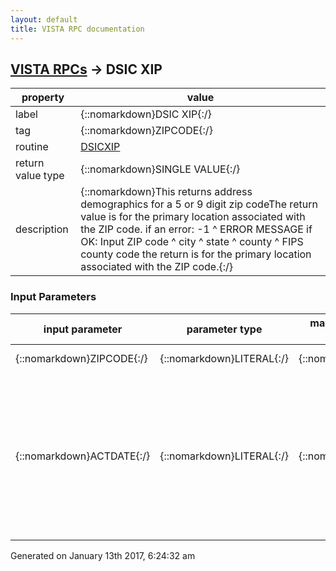 ```yaml
---
layout: default
title: VISTA RPC documentation
---
```




## [VISTA RPCs](TableOfContent.md) &#8594; DSIC XIP 

 property | value 
--- | --- 
 label | {::nomarkdown}DSIC XIP{:/}
 tag | {::nomarkdown}ZIPCODE{:/}
 routine | [DSICXIP](http://code.osehra.org/dox/Routine_DSICXIP_source.html)
 return value type | {::nomarkdown}SINGLE VALUE{:/}
 description | {::nomarkdown}This returns address demographics for a 5 or 9 digit zip codeThe return value is for the primary location associated with the ZIP code. if an error:  -1 ^ ERROR MESSAGE if OK:   Input ZIP code ^ city ^ state ^ county ^ FIPS county code the return is for the primary location associated with the ZIP code.{:/}

### Input Parameters

| input parameter | parameter type | maximum data length | required | description | 
| --- | --- | --- | --- | --- | 
| {::nomarkdown}ZIPCODE{:/} | {::nomarkdown}LITERAL{:/} | {::nomarkdown}9{:/} | {::nomarkdown}true{:/} | {::nomarkdown}5 OR 9 DIGIT ZIP CODE{:/} | 
| {::nomarkdown}ACTDATE{:/} | {::nomarkdown}LITERAL{:/} | {::nomarkdown}7{:/} | {::nomarkdown}true{:/} | {::nomarkdown}Active date in internal Fileman format.  If this parameter is passed, then only return zip code demographics for ones which were active as of the inputted date. If it is not passed, then return zip code info regardless of active status.{:/} | 




 Generated on January 13th 2017, 6:24:32 am